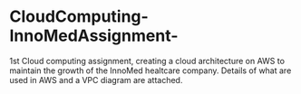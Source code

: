 # CloudComputing-InnoMedAssignment-
1st Cloud computing assignment, creating a cloud architecture on AWS to maintain the growth of the InnoMed healtcare company. Details of what are used in AWS and a VPC diagram are attached.
